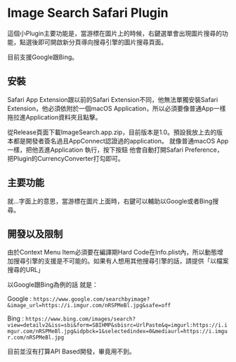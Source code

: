 # Image Search Safari Plugin

這個小Plugin主要功能是，當游標在圖片上的時候，右鍵選單會出現圖片搜尋的功能，點選後即可開啟新分頁導向搜尋引擎的圖片搜尋頁面。

目前支援Google跟Bing。

## 安裝

Safari App Extension跟以前的Safari Extension不同，他無法單獨安裝Safari Extension，他必須依附於一個macOS Application，所以必須要像普通App一樣拖拉進Application資料夾且點擊。

從Release頁面下載ImageSearch.app.zip，目前版本是1.0。預設我放上去的版本都是開發者簽名過且AppConnect認證過的application。
就像普通macOS App一樣，把他丟進Application
執行，按下按鈕
他會自動打開Safari Preference，把Plugin的CurrencyConverter打勾即可。

## 主要功能

就...字面上的意思，當游標在圖片上面時，右鍵可以輔助以Google或者Bing搜尋。

## 開發以及限制

由於Context Menu Item必須要在編譯期Hard Code在Info.plist內，所以動態增加搜尋引擎的支援是不可能的。如果有人想用其他搜尋引擎的話，請提供「以檔案搜尋的URL」

以Google跟Bing為例的話 就是：

Google :
`https://www.google.com/searchbyimage?&image_url=https://i.imgur.com/nRSPMeBl.jpg&safe=off`

Bing :
`https://www.bing.com/images/search?view=detailv2&iss=sbi&form=SBIHMP&sbisrc=UrlPaste&q=imgurl:https://i.imgur.com/nRSPMeBl.jpg&idpbck=1&selectedindex=0&mediaurl=https://i.imgur.com/nRSPMeBl.jpg`

目前並沒有打算API Based開發，畢竟用不到。